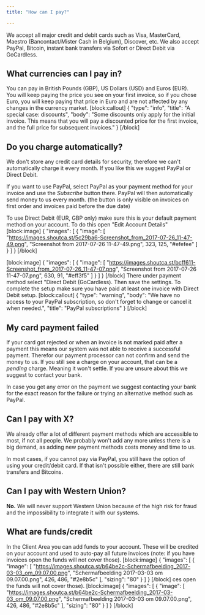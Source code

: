 ```yaml
---
title: "How can I pay?"

---
```

We accept all major credit and debit cards such as Visa, MasterCard, Maestro (Bancontact/Mister Cash in Belgium), Discover, etc. We also accept PayPal, Bitcoin,  instant bank transfers via Sofort or Direct Debit via GoCardless. 

## What currencies can I pay in?

You can pay in British Pounds (GBP), US Dollars (USD) and Euros (EUR). You will keep paying the price you see on your first invoice, so if you chose Euro, you will keep paying that price in Euro and are not affected by any changes in the currency market.
[block:callout]
{
  "type": "info",
  "title": "A special case: discounts",
  "body": "Some discounts only apply for the initial invoice. This means that you will pay a discounted price for the first invoice, and the full price for subsequent invoices."
}
[/block]


## Do you charge automatically?

We don't store any credit card details for security, therefore we can't automatically charge it every month. If you like this we suggest PayPal or Direct Debit.

If you want to use PayPal, select PayPal as your payment method for your invoice and use the *Subscribe* button there. PayPal will then automatically send money to us every month. (the button is only visible on invoices on first order and invoices paid before the due date)

To use Direct Debit (EUR, GBP only) make sure this is your default payment method on your account. To do this open "Edit Account Details"
[block:image]
{
  "images": [
    {
      "image": [
        "https://images.shoutca.st/5c29ba6-Screenshot_from_2017-07-26_11-47-49.png",
        "Screenshot from 2017-07-26 11-47-49.png",
        323,
        125,
        "#efefee"
      ]
    }
  ]
}
[/block]

[block:image]
{
  "images": [
    {
      "image": [
        "https://images.shoutca.st/bcff611-Screenshot_from_2017-07-26_11-47-07.png",
        "Screenshot from 2017-07-26 11-47-07.png",
        630,
        91,
        "#eff3f5"
      ]
    }
  ]
}
[/block]
There under payment method select "Direct Debit (GoCardless). Then save the settings.
To complete the setup make sure you have paid at least one invoice with Direct Debit setup. 
[block:callout]
{
  "type": "warning",
  "body": "We have no access to your PayPal subscription, so don't forget to change or cancel it when needed.",
  "title": "PayPal subscriptions"
}
[/block]


## My card payment failed

If your card got rejected or when an invoice is not marked paid after a payment this means our system was not able to receive a successful payment. Therefor our payment processor can not confirm and send the money to us. 
If you still see a charge on your account, that can be a *pending* charge. Meaning it won't settle. If you are unsure about this we suggest to contact your bank. 

In case you get any error on the payment we suggest contacting your bank for the exact reason for the failure or trying an alternative method such as PayPal.

## Can I pay with X?

We already offer a lot of different payment methods which are accessible to most, if not all people. We probably won't add any more unless there is a big demand, as adding new payment methods costs money and time to us.

In most cases, if you cannot pay via PayPal, you still have the option of using your credit/debit card. If that isn't possible either, there are still bank transfers and Bitcoins.

## Can I pay with Western Union?

**No.** We will never support Western Union because of the high risk for fraud and the impossibility to integrate it with our systems.

## What are funds/credit

In the Client Area you can add funds to your account. These will be credited on your account and used to auto-pay all future invoices (note: if you have invoices open the funds will not cover those). 
[block:image]
{
  "images": [
    {
      "image": [
        "https://images.shoutca.st/b64be2c-Schermafbeelding_2017-03-03_om_09.07.00.png",
        "Schermafbeelding 2017-03-03 om 09.07.00.png",
        426,
        486,
        "#2e8b5c"
      ],
      "sizing": "80"
    }
  ]
}
[/block]
ces open the funds will not cover those). 
[block:image]
{
  "images": [
    {
      "image": [
        "https://images.shoutca.st/b64be2c-Schermafbeelding_2017-03-03_om_09.07.00.png",
        "Schermafbeelding 2017-03-03 om 09.07.00.png",
        426,
        486,
        "#2e8b5c"
      ],
      "sizing": "80"
    }
  ]
}
[/block]